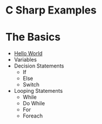 # C Sharp Examples

# The Basics

- [Hello World](https://github.com/jpummill/CSharpExamples/tree/master/ConHello)
- Variables
- Decision Statements
  - If 
  - Else 
  - Switch
- Looping Statements
  - While 
  - Do While
  - For
  - Foreach